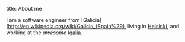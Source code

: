 title: About me

I am a software engineer from
[Galicia](http://en.wikipedia.org/wiki/Galicia_(Spain%29), living in
[Helsinki](http://en.wikipedia.org/wiki/Helsinki), and working at the
*awesome*  [Igalia](http://www.igalia.com).
